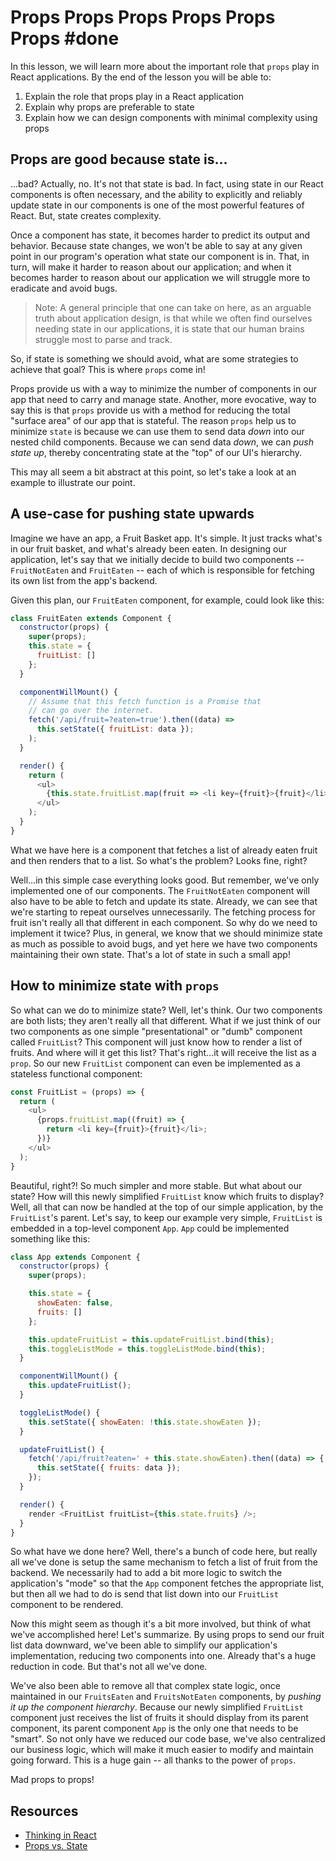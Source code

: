 # Props Props Props Props Props Props #done

In this lesson, we will learn more about the important role that `props` play
in React applications. By the end of the lesson you will be able to:

1. Explain the role that props play in a React application
2. Explain why props are preferable to state
3. Explain how we can design components with minimal complexity using props

## Props are good because state is...

...bad? Actually, no. It's not that state is bad. In fact, using state in our React components is often
necessary, and the ability to explicitly and reliably update state in our components
is one of the most powerful features of React. But, state creates complexity.

Once a component has state, it becomes harder to predict its output and behavior.
Because state changes, we won't be able to say at any given point
in our program's operation what state our component is in. That, in turn, will
make it harder to reason about our application; and when it becomes harder to
reason about our application we will struggle more to eradicate and avoid bugs.

> Note: A general principle that one can take on here, as an arguable truth about
application design, is that while we often find ourselves needing state in our
applications, it is state that our human brains struggle most to parse and track.

So, if state is something we should avoid, what are some strategies to achieve
that goal? This is where `props` come in!

Props provide us with a way to minimize
the number of components in our app that need to carry and manage state. Another,
more evocative, way to say this is that `props` provide us with a method for
reducing the total "surface area" of our app that is stateful. The reason `props`
help us to minimize `state` is because we can use them to send data _down_
into our nested child components. Because we can send data _down_,
we can _push state up_, thereby concentrating state at the "top" of our UI's
hierarchy.

This may all seem a bit abstract at this point, so let's take a look at an example
to illustrate our point.

## A use-case for pushing state upwards

Imagine we have an app, a Fruit Basket app. It's simple. It just tracks what's
in our fruit basket, and what's already been eaten. In designing our application,
let's say that we initially decide to build two components -- `FruitNotEaten` and
`FruitEaten` -- each of which is responsible for fetching its own list
from the app's backend.

Given this plan, our `FruitEaten` component, for example, could look like this:

```javascript
class FruitEaten extends Component {
  constructor(props) {
    super(props);
    this.state = {
      fruitList: []
    };
  }

  componentWillMount() {
    // Assume that this fetch function is a Promise that
    // can go over the internet.
    fetch('/api/fruit=?eaten=true').then((data) =>
      this.setState({ fruitList: data });
    );
  }

  render() {
    return (
      <ul>
        {this.state.fruitList.map(fruit => <li key={fruit}>{fruit}</li>)}
      </ul>
    );
  }
}
```

What we have here is a component that fetches a list of already eaten fruit and
then renders that to a list. So what's the problem? Looks fine, right?

Well...in this simple case everything looks good. But remember, we've only implemented one of
our components. The `FruitNotEaten` component will also have to be able to fetch
and update its state. Already, we can see that we're starting to repeat ourselves
unnecessarily. The fetching process for fruit isn't really all that different in
each component. So why do we need to implement it twice? Plus, in general, we know
that we should minimize state as much as possible to avoid bugs, and yet here we
have two components maintaining their own state. That's a lot of state in such a
small app!

## How to minimize state with `props`

So what can we do to minimize state? Well, let's think. Our two components
are both lists; they aren't really all that different. What if we just
think of our two components as one simple "presentational" or "dumb" component
called `FruitList`? This component will just know how to render a list of fruits.
And where will it get this list? That's right...it will receive the list as a
`prop`. So our new `FruitList` component can even be implemented as a stateless
functional component:

```javascript
const FruitList = (props) => {
  return (
    <ul>
      {props.fruitList.map((fruit) => {
        return <li key={fruit}>{fruit}</li>;
      })}
    </ul>
  );
}
```

Beautiful, right?! So much simpler and more stable. But what about our state? How
will this newly simplified `FruitList` know which fruits to display? Well, all that
can now be handled at the top of our simple application, by the `FruitList`'s
parent. Let's say, to keep our example very simple, `FruitList` is embedded in a
top-level component `App`. `App` could be implemented something like this:

```javascript
class App extends Component {
  constructor(props) {
    super(props);

    this.state = {
      showEaten: false,
      fruits: []
    };

    this.updateFruitList = this.updateFruitList.bind(this);
    this.toggleListMode = this.toggleListMode.bind(this);
  }

  componentWillMount() {
    this.updateFruitList();
  }

  toggleListMode() {
    this.setState({ showEaten: !this.state.showEaten });
  }

  updateFruitList() {
    fetch('/api/fruit?eaten=' + this.state.showEaten).then((data) => {
      this.setState({ fruits: data });
    });
  }

  render() {
    render <FruitList fruitList={this.state.fruits} />;
  }
}
```
So what have we done here? Well, there's a bunch of code here, but really all
we've done is setup the same mechanism to fetch a list of fruit from the backend.
We necessarily had to add a bit more logic to switch the application's "mode"
so that the `App` component fetches the appropriate list, but then all we had
to do is send that list down into our `FruitList` component to be rendered.

Now this might seem as though it's a bit more involved, but think of what we've
accomplished here! Let's summarize. By using props to send our fruit list data
downward, we've been able to simplify our application's implementation, reducing
two components into one. Already that's a huge reduction in code. But that's not
all we've done.

We've also been able to remove all that complex state logic, once maintained in
our `FruitsEaten` and `FruitsNotEaten` components, by _pushing
it up the component hierarchy_. Because our newly simplified `FruitList` component
just receives the list of fruits it should display from its parent component, its
parent component `App` is the only one that needs to be "smart". So not only have
we reduced our code base, we've also centralized  our business logic, which will
make it much easier to modify and maintain going forward. This is a huge gain --
all thanks to the power of `props`.

Mad props to props!

## Resources

- [Thinking in React](https://facebook.github.io/react/docs/thinking-in-react.html)
- [Props vs. State](https://github.com/uberVU/react-guide/blob/master/props-vs-state.md)
